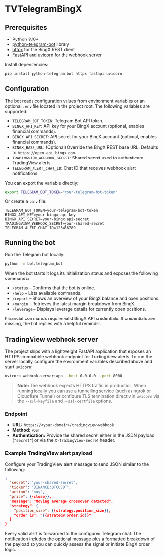 # TVTelegramBingX

## Prerequisites

- Python 3.10+
- [python-telegram-bot](https://docs.python-telegram-bot.org/en/stable/) library
- [httpx](https://www.python-httpx.org/) for the BingX REST client
- [FastAPI](https://fastapi.tiangolo.com/) and [uvicorn](https://www.uvicorn.org/) for the webhook server

Install dependencies:

```bash
pip install python-telegram-bot httpx fastapi uvicorn
```

## Configuration

The bot reads configuration values from environment variables or an optional `.env` file located in the project root. The following variables are supported:

- `TELEGRAM_BOT_TOKEN`: Telegram Bot API token.
- `BINGX_API_KEY`: API key for your BingX account (optional, enables financial commands).
- `BINGX_API_SECRET`: API secret for your BingX account (optional, enables financial commands).
- `BINGX_BASE_URL`: (Optional) Override the BingX REST base URL. Defaults to `https://open-api.bingx.com`.
- `TRADINGVIEW_WEBHOOK_SECRET`: Shared secret used to authenticate TradingView alerts.
- `TELEGRAM_ALERT_CHAT_ID`: Chat ID that receives webhook alert notifications.

You can export the variable directly:

```bash
export TELEGRAM_BOT_TOKEN="your-telegram-bot-token"
```

Or create a `.env` file:

```env
TELEGRAM_BOT_TOKEN=your-telegram-bot-token
BINGX_API_KEY=your-bingx-api-key
BINGX_API_SECRET=your-bingx-api-secret
TRADINGVIEW_WEBHOOK_SECRET=your-shared-secret
TELEGRAM_ALERT_CHAT_ID=123456789
```

## Running the bot

Run the Telegram bot locally:

```bash
python -m bot.telegram_bot
```

When the bot starts it logs its initialization status and exposes the following commands:

- `/status` – Confirms that the bot is online.
- `/help` – Lists available commands.
- `/report` – Shows an overview of your BingX balance and open positions.
- `/margin` – Retrieves the latest margin breakdown from BingX.
- `/leverage` – Displays leverage details for currently open positions.

Financial commands require valid BingX API credentials. If credentials are missing, the bot replies with a helpful reminder.

## TradingView webhook server

The project ships with a lightweight FastAPI application that exposes an HTTPS-compatible webhook endpoint for TradingView alerts. To run the server locally, configure the environment variables described above and start `uvicorn`:

```bash
uvicorn webhook.server:app --host 0.0.0.0 --port 8000
```

> **Note:** The webhook expects HTTPS traffic in production. When running locally you can use a tunnelling service (such as ngrok or Cloudflare Tunnel) or configure TLS termination directly in `uvicorn` via the `--ssl-keyfile` and `--ssl-certfile` options.

### Endpoint

- **URL:** `https://<your-domain>/tradingview-webhook`
- **Method:** `POST`
- **Authentication:** Provide the shared secret either in the JSON payload (`"secret"`) or via the `X-TradingView-Secret` header.

### Example TradingView alert payload

Configure your TradingView alert message to send JSON similar to the following:

```json
{
  "secret": "your-shared-secret",
  "ticker": "BINANCE:BTCUSDT",
  "action": "buy",
  "price": {{close}},
  "message": "Moving average crossover detected",
  "strategy": {
    "position_size": {{strategy.position_size}},
    "order_id": "{{strategy.order.id}}"
  }
}
```

Every valid alert is forwarded to the configured Telegram chat. The notification includes the optional message plus a formatted breakdown of the payload so you can quickly assess the signal or initiate BingX order logic.
